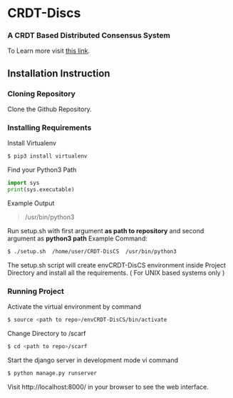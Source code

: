 # CRDT-Discs
### A CRDT Based Distributed Consensus System
To Learn more visit [this link](https://docs.google.com/document/d/1VCTHx3wVX6Us8y8xRrRbpZXsHLyIKg_P1zGGLV11iZw).

## Installation Instruction

### Cloning Repository 
Clone the Github Repository.

### Installing Requirements
Install Virtualenv
```sh
$ pip3 install virtualenv
```
Find your Python3 Path 
```python
import sys
print(sys.executable)
```
Example Output
> /usr/bin/python3

Run setup.sh with first argument **as path to repository** and second argument as **python3 path**
Example Command:
```sh
$ ./setup.sh  /home/user/CRDT-DisCS  /usr/bin/python3 
```
The setup.sh script will create envCRDT-DisCS environment inside Project Directory and install all the requirements. ( For UNIX based systems only )

### Running Project
Activate the virtual environment by command
```sh
$ source <path to repo>/envCRDT-DisCS/bin/activate
```
Change Directory to <repository>/scarf
```sh
$ cd <path to repo>/scarf
```

Start the django server in development mode vi command
```sh
$ python manage.py runserver
```
Visit http://localhost:8000/ in your browser to see the web interface. 
